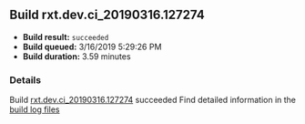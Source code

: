 ## Build rxt.dev.ci_20190316.127274
- **Build result:** `succeeded`
- **Build queued:** 3/16/2019 5:29:26 PM
- **Build duration:** 3.59 minutes
### Details
Build [rxt.dev.ci_20190316.127274](https://winappstudio.visualstudio.com/web/build.aspx?pcguid=a4ef43be-68ce-4195-a619-079b4d9834c2&builduri=vstfs%3a%2f%2f%2fBuild%2fBuild%2f27274) succeeded
Find detailed information in the [build log files](https://uwpctdiags.blob.core.windows.net/buildlogs/rxt.dev.ci_20190316.127274_logs.zip)
